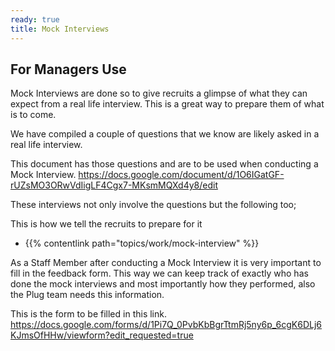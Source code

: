```yaml
---
ready: true
title: Mock Interviews
---
```


## For Managers Use

Mock Interviews are done so to give recruits a glimpse of what they can expect from a real
life interview. This is a great way to prepare them of what is to come.

We have compiled a couple of questions that we know are likely asked in a real life interview.

This document has those questions and are to be used when conducting a Mock Interview.
https://docs.google.com/document/d/1O6IGatGF-rUZsMO3ORwVdIigLF4Cgx7-MKsmMQXd4y8/edit

These interviews not only involve the questions but the following too;

This is how we tell the recruits to prepare for it
- {{% contentlink path="topics/work/mock-interview" %}}


As a Staff Member after conducting a Mock Interview it is very important to fill in the feedback
form. This way we can keep track of exactly who has done the mock interviews and most importantly
how they performed, also the Plug team needs this information.

This is the form to be filled in this link.
https://docs.google.com/forms/d/1Pi7Q_0PvbKbBgrTtmRj5ny6p_6cgK6DLj6KJmsOfHHw/viewform?edit_requested=true

